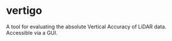 # vertigo
A tool for evaluating the absolute Vertical Accuracy of LiDAR data. Accessible via a GUI.

